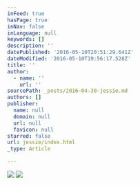 ```yaml
---
inFeed: true
hasPage: true
inNav: false
inLanguage: null
keywords: []
description: ''
datePublished: '2016-05-10T20:51:29.641Z'
dateModified: '2016-05-10T19:56:17.528Z'
title: ''
author:
  - name: ''
    url: ''
sourcePath: _posts/2016-04-30-jessie.md
authors: []
publisher:
  name: null
  domain: null
  url: null
  favicon: null
starred: false
url: jessie/index.html
_type: Article

---
```

![](https://s3-us-west-2.amazonaws.com/the-grid-img/p/dc52e55d72e03616f3f35b9d90d8b1d6a7252e73.png)
![](https://s3-us-west-2.amazonaws.com/the-grid-img/p/eac88ac60769528695780a0540d94be0931edd6a.jpg)